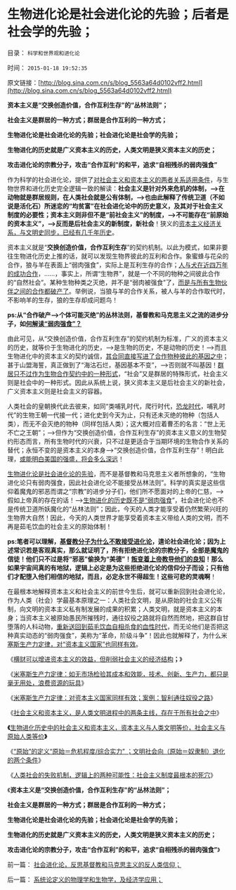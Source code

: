 # 生物进化论是社会进化论的先验；后者是社会学的先验；

目录： `科学和世界观和进化论` 

时间： `2015-01-18 19:52:35` 

原文链接：[http://blog.sina.com.cn/s/blog_5563a64d0102vff2.html](http://blog.sina.com.cn/s/blog_5563a64d0102vff2.html)

**资本主义是“交换创造价值，合作互利生存”的“丛林法则”；**

**社会主义是群居的一种方式；群居是合作互利的一种方式；**

**生物进化论是社会进化论的先验；社会进化论是社会学的先验；**

**生物进化的历史就是广义资本主义的历史，人类文明是狭义资本主义的历史；**

**攻击进化论的宗教分子，攻击“合作互利”的和平，追求“自相残杀的弱肉强食”**





作为科学的社会进化论，提供了[对社会主义和资本主义的两者关系适用条件](../../../2015/1/12/社会主义与资本主义，是人类社会构成中的“夫妻搭档”；.md)，与生物世界和进化历史完全逻辑一致的解读：**社会主义是针对外来危机的体制，——>在动物就是群居规则，在人类社会就是公有体制，——>也由此解释了传统卫道（不如说是活化石）所迷恋的“均贫富”在社会进化论中的历史意义，及其对于社会主义制度的必要性；资本主义则非但不是“前社会主义”的制度，——>不可能存在“前原始的资本主义”，——>反而是后社会主义的新制度，新社会**！狭义的[资本主义经济关系，与文明史同步，已经有几千年历史](../../../2015/1/8/社会主义应对严重危机；资本主义蓄养综合国力；.md)。

资本主义就是“**交换创造价值，合作互利生存**”的契约机制。以此为模式，如果非要往生物进化历史上推的话，就可以发现生物界彼此的互利和合作。象蜜蜂与花朵的合作，狼与羊在表面上“弱肉强食”，实际上是互利生存的合作；[人与犬在近四万年的成功合作](../../../2009/4/21/人，性本私.md)，……，事实上，所谓“生物界”，就是一个不同的物种之间彼此合作的“自然社会”。某种生物种类之灭绝，并不是“弱肉被强食”了，[而是与所有生物伙伴之间的合作都破产了](../../../2012/5/14/囚徒博弈中的生物本能,任何公德都是为了做坏事；.md)。举例说，当狼与羊的合作关系，被人与羊的合作取代时，不影响羊的生存，狼的生存却成问题鸟！

**ps:从“合作破产——>个体可能灭绝”的丛林法则，基督教和马克思主义之流的进步分子，如[何解读“弱肉强食”？](../../../2010/6/13/“从林法则”不是“物竞天择，适者生存”;不是进化论.md)**

由此可见，从“交换创造价值，合作互利生存”的契约机制为标准，广义的资本主义的历史，就等价于生物进化的历史，——>是生物的历史，不是动物的历史！——>而且生物进化中的资本主义的契约诚信，[其合同直接写进了合作物种彼此的基因之中](../../../2012/3/10/进化论中的完整性契约，长子继承权，贵族特权，人权；.md)；甚于山盟海誓，真正做到了“海沽石烂，基因基本不变”，——>否则就不叫基因！[群居只不过作为生物合作契约中的一种形式](../../../2011/7/21/“原始共产主义”就是原始奴隶制.md)，“社会”又是群居的特殊形式，社会主义则是社会中的一种形式。因此从系统上说，狭义资本主义是后社会主义的新社会，广义资本主义则是社会主义的容器。

人类社会的皇朝换代此去彼来，如同“类哺乳时代，爬行时代，[恐龙时代](../../../2010/1/18/恐龙灭绝不是迷；“同情弱者”不道德.md)，哺乳时代”的生物王朝一代接一代；进化史到今天为止，只有还未灭绝的物种（包括人类），而无不会灭绝的物种（同样包括人类）；这大概对应着曹丕的名言：“世上无不亡之王朝”；——>但作为“交换创造价值，合作互利生存”的资本主义意义的生物契约形态而言，所有生物时代的兴衰，只不过是更适合于当期环境的生物合作关系的替代；永恒不变的是资本主义的本身——>“交换创造价值，合作互利生存”！明白此理，[或能明白美国的强盛，将会多么深远](../../../2008/7/18/为什么美国没有尝试征服全球.md)！

[生物进化论是社会进化论的先验](../../../2009/4/20/人性本私来源于生物进化论的生物属性.md)，而不是基督教和马克思主义者所想象的，“生物进化论只有弱肉强食，因此社会进化论不能接受丛林法则”。科学的真实是这些信仰着魔鬼的邪恶而谓之“宗教”的进步分子们，他们所不愿面对的上帝的仁慈，——>假如上帝真的存在的话！——>[生物进化的历史既不是“弱肉强食](../../../2013/5/12/边际推进定律，物竞天择的丛林法则不是弱肉强食.md)”，社会进化论也不是传统卫道所妖魔化的“丛林法则”；因此，今天的人类才能享受着仍然繁荣兴旺的生物界大自然！因此，今天的人类世界才能享受着资本主义带给人类的文明，而不再是茹毛饮血的社会主义的原始体制！

**ps:笔者可以理解，[基督教分子为什么不敢接受进化论](../../../2012/2/26/公有制的复古传统和革命的本质和进化论.md)，遑论社会进化论；因为上述常识若是客观真实，那么就证明了，所有拒绝进化论的宗教分子，全部是魔鬼的信徒！他们只不过是将“邪恶”偷换为“美德”！[叛变着上帝教导他们的良知](../../../2011/12/21/达尔文进化论（诞生／被攻击）的社会背景.md)！那么如果宇宙间真的有地狱，逻辑上必定是为这些拒绝进化论的信仰分子而设；只有他们才配堕入他们相信的地狱，而且，必定永世不得超生！这些可悲的灵魂啊**！

在最根本地解释资本主义和社会主义的前世今生后，就可以重新回到社会进化论，作为人类（社会）学最基本原理之一：人类社会文明，是从原始的社会主义公有制，向文明的资本主义私有制发展的成果的积累；人类文明，就是资本主义的本身；当资本主义被原始愚民所摧残时，通往奴役之路就将自然而然地，把这群自甘堕落的人科动物，[重新送回到茹毛饮血自相杀食的血性时代](../../../2012/2/19/科学进化论“同种相残，异种合作”的生物规律.md)，而无论他们是否把这种真实动态的“弱肉强食”，美称为“革命，阶级斗争”！因此也就解释了，为什么米[塞斯生产力定律，对“资本主义国家”也同样有效](../../../2015/1/6/智利的案例，米塞斯生产力定律对资本主义国家同样有效.md)。

《[横财可以增进资本主义的效益，但削弱社会主义的经济结构](../../../2014/12/28/石油横财是资本主义的甜品，对社会主义是毒药.md)**；**》

《[米塞斯生产力定律：如无市场检验其成本和效能，技术、创新、生产力，都只是毫无用处，浪费资源的玩具](../../../2015/1/3/米塞斯生产力定律：社会主义生产无用论.md)》

《[米塞斯生产力定律：对资本主义国家同样有效；案例：智利通往奴役之路](../../../2015/1/6/智利的案例，米塞斯生产力定律对资本主义国家同样有效.md)》

《[社会主义和资本主义，是人类文明进程中的两条主线，存在于所有社会之中](../../../2015/1/8/社会主义应对严重危机；资本主义蓄养综合国力；.md)》

**《**[生物进化历史中的社会主义和资本主义，资本主义与人类文明等价，社会主义与原始人类等价](../../../2015/1/12/社会主义与资本主义，是人类社会构成中的“夫妻搭档”；.md)**》**

《[“原始”的定义“原始＝危机程度/综合实力”
；文明社会向（原始＝奴隶制）退化的两个条件](../../../2015/1/14/“原始”的定义，文明向原始退化的两个充分条件.md)》

《[人类社会的失败机制，逻辑上的两种可能性：社会主义制度最根本的死穴](../../../2015/1/16/人类社会的失败机制,进步分子的最根本误区.md)》

《**资本主义是“交换创造价值，合作互利生存”的“丛林法则”；**

**社会主义是群居的一种方式；群居是合作互利的一种方式；**

**生物进化论是社会进化论的先验；社会进化论是社会学的先验；**

**生物进化的历史就是广义资本主义的历史，人类文明是狭义资本主义的历史；**

**攻击进化论的宗教分子，攻击“合作互利”的和平，追求“自相残杀的弱肉强食”**》

前一篇： [社会进化论，反思基督教和马克思主义的反人类信仰；](../../../2015/1/21/社会进化论，反思基督教和马克思主义的反人类信仰；.md)

后一篇： [系统论定义的物理学和生物学，及经济学应用；](../../../2015/1/17/系统论定义的物理学和生物学，及经济学应用；.md)

